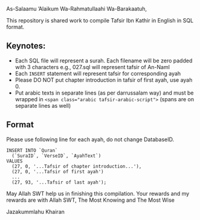 As-Salaamu ’Alaikum Wa-Rahmatullaahi Wa-Barakaatuh,

This repository is shared work to compile Tafsir Ibn Kathir in English in SQL format.

## Keynotes:

 * Each SQL file will represent a surah. Each filename will be zero padded with 3 characters e.g., 027.sql will represent tafsir of An-Naml
 * Each `INSERT` statement will represent tafsir for corresponding ayah
 * Please DO NOT put chapter introduction in tafsir of first ayah, use ayah 0.
 * Put arabic texts in separate lines (as per darrussalam way) and must be wrapped in `<span class="arabic tafsir-arabic-script">` (spans are on separate lines as well)

## Format

Please use following line for each ayah, do not change DatabaseID.

```
INSERT INTO `Quran`
  (`SuraID`, `VerseID`, `AyahText`)
VALUES
  (27, 0, '...Tafsir of chapter introduction...'),
  (27, 0, '...Tafsir of first ayah')
  ...
  (27, 93, '...Tafsir of last ayah');
```

May Allah SWT help us in finishing this compilation. Your rewards and my rewards are with Allah SWT, The Most Knowing and The Most Wise

Jazakummlahu Khairan
